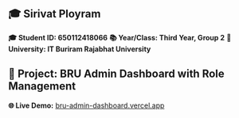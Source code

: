 ## 🎓 **Sirivat Ployram**

**🎓 Student ID: 650112418066**
**📚 Year/Class: Third Year, Group 2**
**🏫 University: IT Buriram Rajabhat University**

## 🚀 Project: BRU Admin Dashboard with Role Management

**🌐 Live Demo:** [bru-admin-dashboard.vercel.app]()
